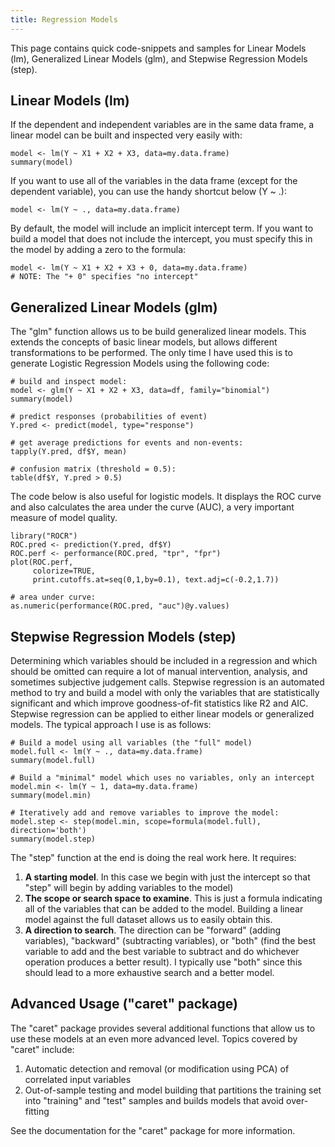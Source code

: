 ```yaml
---
title: Regression Models
---
```


This page contains quick code-snippets and samples for Linear Models (lm), Generalized Linear Models (glm), and Stepwise Regression Models (step).

## Linear Models (lm)

If the dependent and independent variables are in the same data frame, a linear model can be built and inspected very easily with:

```
model <- lm(Y ~ X1 + X2 + X3, data=my.data.frame)
summary(model)
```

If you want to use all of the variables in the data frame (except for the dependent variable), you can use the handy shortcut below (Y ~ .):

```
model <- lm(Y ~ ., data=my.data.frame)
```

By default, the model will include an implicit intercept term.  If you want to build a model that does not include the intercept, you must specify this in the model by adding a zero to the formula:

```
model <- lm(Y ~ X1 + X2 + X3 + 0, data=my.data.frame)
# NOTE: The "+ 0" specifies "no intercept"
```

## Generalized Linear Models (glm)

The "glm" function allows us to be build generalized linear models.  This extends the concepts of basic linear models, but allows different transformations to be performed.  The only time I have used this is to generate Logistic Regression Models using the following code:

```
# build and inspect model:
model <- glm(Y ~ X1 + X2 + X3, data=df, family="binomial")
summary(model)

# predict responses (probabilities of event)
Y.pred <- predict(model, type="response")

# get average predictions for events and non-events:
tapply(Y.pred, df$Y, mean)

# confusion matrix (threshold = 0.5):
table(df$Y, Y.pred > 0.5)
```

The code below is also useful for logistic models.  It displays the ROC curve and also calculates the area under the curve (AUC), a very important measure of model quality.

```
library("ROCR")
ROC.pred <- prediction(Y.pred, df$Y)
ROC.perf <- performance(ROC.pred, "tpr", "fpr")
plot(ROC.perf,
     colorize=TRUE,
     print.cutoffs.at=seq(0,1,by=0.1), text.adj=c(-0.2,1.7))

# area under curve:
as.numeric(performance(ROC.pred, "auc")@y.values)
```

## Stepwise Regression Models (step)

Determining which variables should be included in a regression and which should be omitted can require a lot of manual intervention, analysis, and sometimes subjective judgement calls.  Stepwise regression is an automated method to try and build a model with only the variables that are statistically significant and which improve goodness-of-fit statistics like R2 and AIC.  Stepwise regression can be applied to either linear models or generalized models.  The typical approach I use is as follows:

```
# Build a model using all variables (the "full" model)
model.full <- lm(Y ~ ., data=my.data.frame)
summary(model.full)

# Build a "minimal" model which uses no variables, only an intercept
model.min <- lm(Y ~ 1, data=my.data.frame)
summary(model.min)

# Iteratively add and remove variables to improve the model:
model.step <- step(model.min, scope=formula(model.full), direction='both')
summary(model.step)
```

The "step" function at the end is doing the real work here.  It requires:

1. __A starting model__.  In this case we begin with just the intercept so that "step" will begin by adding variables to the model)
2. __The scope or search space to examine__.  This is just a formula indicating all of the variables that can be added to the model.  Building a linear model against the full dataset allows us to easily obtain this.
3. __A direction to search__.  The direction can be "forward" (adding variables), "backward" (subtracting variables), or "both" (find the best variable to add and the best variable to subtract and do whichever operation produces a better result).  I typically use "both" since this should lead to a more exhaustive search and a better model.

## Advanced Usage ("caret" package)

The "caret" package provides several additional functions that allow us to use these models at an even more advanced level.  Topics covered by "caret" include:

1. Automatic detection and removal (or modification using PCA) of correlated input variables
2. Out-of-sample testing and model building that partitions the training set into "training" and "test" samples and builds models that avoid over-fitting

See the documentation for the "caret" package for more information.
